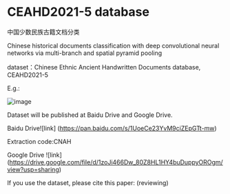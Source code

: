 # CEAHD2021-5 database

中国少数民族古籍文档分类

Chinese historical documents classification with deep convolutional neural networks via multi-branch and spatial pyramid pooling

dataset：Chinese Ethnic Ancient Handwritten Documents database, CEAHD2021-5

E.g.:

![image](https://github.com/yddcode/CNAHD2021-5/blob/main/img/20210328093743.png)

Dataset will be published at Baidu Drive and Google Drive.

Baidu Drive![link] (https://pan.baidu.com/s/1UoeCe23YvM9ciZEpGTt-mw)

Extraction code:CNAH 


Google Drive ![link] (https://drive.google.com/file/d/1zoJi466Dw_80Z8HL1HY4buDuppyOROgm/view?usp=sharing)

If you use the dataset, please cite this paper: (reviewing)
